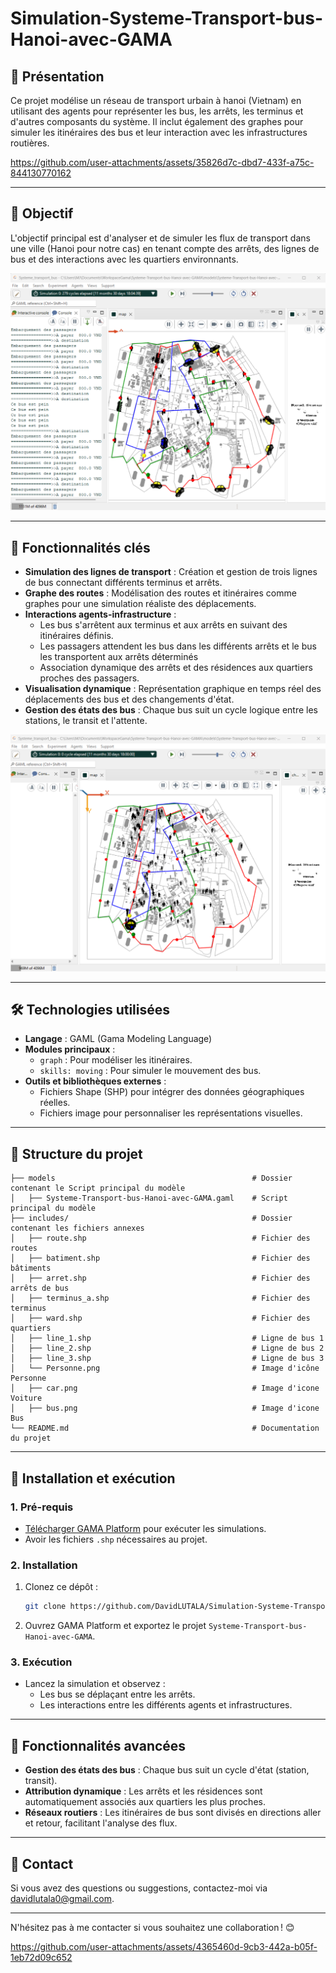 # Simulation-Systeme-Transport-bus-Hanoi-avec-GAMA

## 🌟 **Présentation**
Ce projet modélise un réseau de transport urbain à hanoi (Vietnam) en utilisant des agents pour représenter les bus, les arrêts, les terminus et d'autres composants du système. Il inclut également des graphes pour simuler les itinéraires des bus et leur interaction avec les infrastructures routières.


https://github.com/user-attachments/assets/35826d7c-dbd7-433f-a75c-844130770162

---

## 🌟 **Objectif**
L'objectif principal est d'analyser et de simuler les flux de transport dans une ville (Hanoi pour notre cas) en tenant compte des arrêts, des lignes de bus et des interactions avec les quartiers environnants.

![Alt text](Images/Image2.png)

---

## 📌 **Fonctionnalités clés**
- **Simulation des lignes de transport** : Création et gestion de trois lignes de bus connectant différents terminus et arrêts.  
- **Graphe des routes** : Modélisation des routes et itinéraires comme graphes pour une simulation réaliste des déplacements.  
- **Interactions agents-infrastructure** : 
  - Les bus s'arrêtent aux terminus et aux arrêts en suivant des itinéraires définis.
  - Les passagers attendent les bus dans les différents arrêts et le bus les transportent aux arrêts déterminés
  - Association dynamique des arrêts et des résidences aux quartiers proches des passagers.  
- **Visualisation dynamique** : Représentation graphique en temps réel des déplacements des bus et des changements d'état.  
- **Gestion des états des bus** : Chaque bus suit un cycle logique entre les stations, le transit et l'attente.

![Alt text](Images/Image1.png)

---

## 🛠️ **Technologies utilisées**
- **Langage** : GAML (Gama Modeling Language)  
- **Modules principaux** : 
  - `graph` : Pour modéliser les itinéraires.
  - `skills: moving` : Pour simuler le mouvement des bus.  
- **Outils et bibliothèques externes** :
  - Fichiers Shape (SHP) pour intégrer des données géographiques réelles.
  - Fichiers image pour personnaliser les représentations visuelles.

---

## 📂 **Structure du projet**
```plaintext
├── models                                            # Dossier contenant le Script principal du modèle
│   ├── Systeme-Transport-bus-Hanoi-avec-GAMA.gaml    # Script principal du modèle
├── includes/                                         # Dossier contenant les fichiers annexes
│   ├── route.shp                                     # Fichier des routes
│   ├── batiment.shp                                  # Fichier des bâtiments
│   ├── arret.shp                                     # Fichier des arrêts de bus
│   ├── terminus_a.shp                                # Fichier des terminus
│   ├── ward.shp                                      # Fichier des quartiers
│   ├── line_1.shp                                    # Ligne de bus 1
│   ├── line_2.shp                                    # Ligne de bus 2
│   ├── line_3.shp                                    # Ligne de bus 3
│   └── Personne.png                                  # Image d'icône Personne
│   ├── car.png                                       # Image d'icone Voiture
│   ├── bus.png                                       # Image d'icone Bus
└── README.md                                         # Documentation du projet
```

---

## 🚀 **Installation et exécution**

### **1. Pré-requis**
- [Télécharger GAMA Platform](https://gama-platform.org/) pour exécuter les simulations.
- Avoir les fichiers `.shp` nécessaires au projet.

### **2. Installation**
1. Clonez ce dépôt :
   ```bash
   git clone https://github.com/DavidLUTALA/Simulation-Systeme-Transport-bus-Hanoi-avec-GAMA.git
   ```
2. Ouvrez GAMA Platform et exportez le projet `Systeme-Transport-bus-Hanoi-avec-GAMA`.

### **3. Exécution**
- Lancez la simulation et observez :  
  - Les bus se déplaçant entre les arrêts.
  - Les interactions entre les différents agents et infrastructures.

---

## 📝 **Fonctionnalités avancées**
- **Gestion des états des bus** : Chaque bus suit un cycle d'état (station, transit).  
- **Attribution dynamique** : Les arrêts et les résidences sont automatiquement associés aux quartiers les plus proches.  
- **Réseaux routiers** : Les itinéraires de bus sont divisés en directions aller et retour, facilitant l'analyse des flux.

---

## 📧 **Contact**
Si vous avez des questions ou suggestions, contactez-moi via [davidlutala0@gmail.com](davidlutala0@gmail.com).

---

N'hésitez pas à me contacter si vous souhaitez une collaboration ! 😊




https://github.com/user-attachments/assets/4365460d-9cb3-442a-b05f-1eb72d09c652

